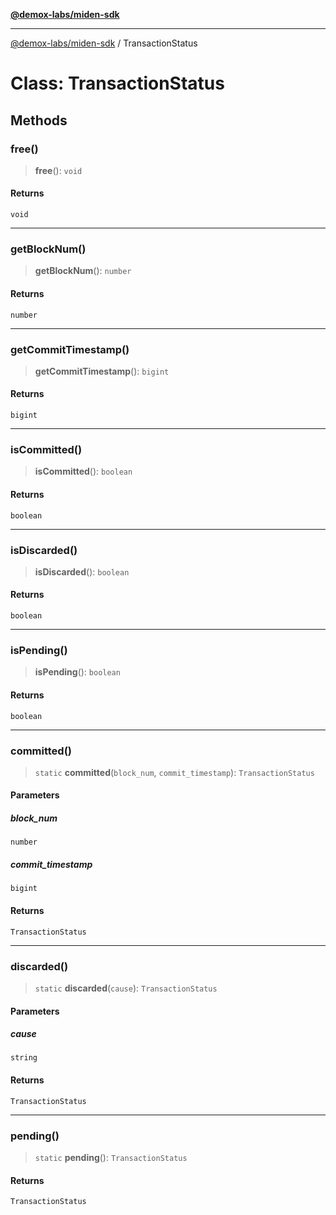 [**@demox-labs/miden-sdk**](../README.md)

***

[@demox-labs/miden-sdk](../README.md) / TransactionStatus

# Class: TransactionStatus

## Methods

### free()

> **free**(): `void`

#### Returns

`void`

***

### getBlockNum()

> **getBlockNum**(): `number`

#### Returns

`number`

***

### getCommitTimestamp()

> **getCommitTimestamp**(): `bigint`

#### Returns

`bigint`

***

### isCommitted()

> **isCommitted**(): `boolean`

#### Returns

`boolean`

***

### isDiscarded()

> **isDiscarded**(): `boolean`

#### Returns

`boolean`

***

### isPending()

> **isPending**(): `boolean`

#### Returns

`boolean`

***

### committed()

> `static` **committed**(`block_num`, `commit_timestamp`): `TransactionStatus`

#### Parameters

##### block\_num

`number`

##### commit\_timestamp

`bigint`

#### Returns

`TransactionStatus`

***

### discarded()

> `static` **discarded**(`cause`): `TransactionStatus`

#### Parameters

##### cause

`string`

#### Returns

`TransactionStatus`

***

### pending()

> `static` **pending**(): `TransactionStatus`

#### Returns

`TransactionStatus`
